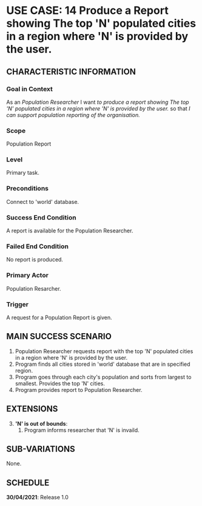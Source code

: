 # USE CASE: 14 Produce a Report showing The top 'N' populated cities in a region where 'N' is provided by the user.

## CHARACTERISTIC INFORMATION

### Goal in Context

As an *Population  Researcher* I want *to produce a report showing The top 'N' populated cities in a region where 'N' is provided by the user.* so that *I can support population reporting of the organisation.*

### Scope

Population Report

### Level

Primary task.

### Preconditions

Connect to 'world' database.

### Success End Condition

A report is available for the Population Researcher.

### Failed End Condition

No report is produced.

### Primary Actor

Population Resarcher.

### Trigger

A request for a Population Report is given.

## MAIN SUCCESS SCENARIO

1. Population Researcher requests report with the top 'N' populated cities in a region where 'N' is provided by the user.
2. Program finds all cities stored in 'world' database that are in specified region.
3. Program goes through each city's population and sorts from largest to smallest. Provides the top 'N' cities.
4. Program provides report to Population Researcher.

## EXTENSIONS

3. **'N' is out of bounds**:
    1. Program informs researcher that 'N' is invaild.

## SUB-VARIATIONS

None.

## SCHEDULE

**30/04/2021**: Release 1.0